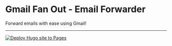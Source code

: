 # Gmail Fan Out - Email Forwarder

Forward emails with ease using Gmail!

---

[![Deploy Hugo site to Pages](https://github.com/czerasz/gmail-fan-out/actions/workflows/hugo.yml/badge.svg)](https://github.com/czerasz/gmail-fan-out/actions/workflows/hugo.yml)
